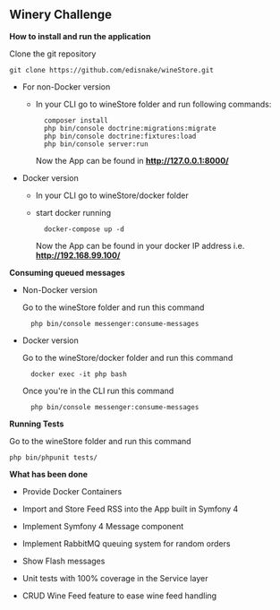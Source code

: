 ## Winery Challenge

**How to install and run the application**

Clone the git repository

    git clone https://github.com/edisnake/wineStore.git


* For non-Docker version

    * In your CLI go to wineStore folder and run following commands:
    
            composer install
            php bin/console doctrine:migrations:migrate
            php bin/console doctrine:fixtures:load
            php bin/console server:run

        Now the App can be found in **http://127.0.0.1:8000/**

* Docker version

    * In your CLI go to wineStore/docker folder
    * start docker running 

            docker-compose up -d

        Now the App can be found in your docker IP address i.e. **http://192.168.99.100/**

**Consuming queued messages**

* Non-Docker version

    Go to the wineStore folder and run this command
    
        php bin/console messenger:consume-messages

* Docker version

    Go to the wineStore/docker folder and run this command

        docker exec -it php bash
    
    Once you're in the CLI run this command

        php bin/console messenger:consume-messages

**Running Tests**

Go to the wineStore folder and run this command

    php bin/phpunit tests/


**What has been done**

* Provide Docker Containers

* Import and Store Feed RSS into the App built in Symfony 4

* Implement Symfony 4 Message component

* Implement RabbitMQ queuing system for random orders

* Show Flash messages

* Unit tests with 100% coverage in the Service layer

* CRUD Wine Feed feature to ease wine feed handling

